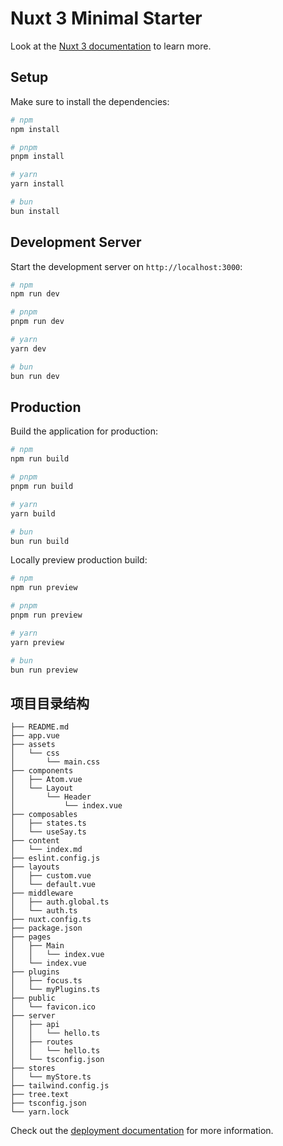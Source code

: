 # Nuxt 3 Minimal Starter

Look at the [Nuxt 3 documentation](https://nuxt.com/docs/getting-started/introduction) to learn more.

## Setup

Make sure to install the dependencies:

```bash
# npm
npm install

# pnpm
pnpm install

# yarn
yarn install

# bun
bun install
```

## Development Server

Start the development server on `http://localhost:3000`:

```bash
# npm
npm run dev

# pnpm
pnpm run dev

# yarn
yarn dev

# bun
bun run dev
```

## Production

Build the application for production:

```bash
# npm
npm run build

# pnpm
pnpm run build

# yarn
yarn build

# bun
bun run build
```

Locally preview production build:

```bash
# npm
npm run preview

# pnpm
pnpm run preview

# yarn
yarn preview

# bun
bun run preview
```
## 项目目录结构

```
├── README.md
├── app.vue
├── assets
│   └── css
│       └── main.css
├── components
│   ├── Atom.vue
│   └── Layout
│       └── Header
│           └── index.vue
├── composables
│   ├── states.ts
│   └── useSay.ts
├── content
│   └── index.md
├── eslint.config.js
├── layouts
│   ├── custom.vue
│   └── default.vue
├── middleware
│   ├── auth.global.ts
│   └── auth.ts
├── nuxt.config.ts
├── package.json
├── pages
│   ├── Main
│   │   └── index.vue
│   └── index.vue
├── plugins
│   ├── focus.ts
│   └── myPlugins.ts
├── public
│   └── favicon.ico
├── server
│   ├── api
│   │   └── hello.ts
│   ├── routes
│   │   └── hello.ts
│   └── tsconfig.json
├── stores
│   └── myStore.ts
├── tailwind.config.js
├── tree.text
├── tsconfig.json
└── yarn.lock
```


Check out the [deployment documentation](https://nuxt.com/docs/getting-started/deployment) for more information.
